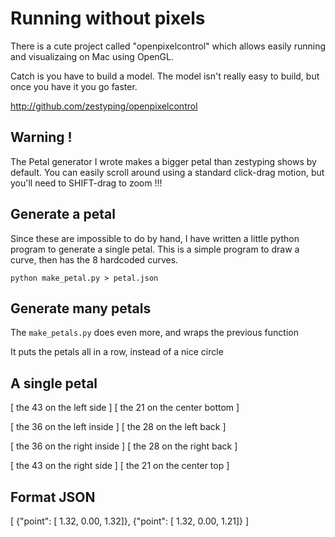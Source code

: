# Running without pixels

There is a cute project called "openpixelcontrol" which allows easily 
running and visualizaing on Mac using OpenGL.

Catch is you have to build a model. The model isn't really easy
to build, but once you have it you go faster.

http://github.com/zestyping/openpixelcontrol

## Warning !

The Petal generator I wrote makes a bigger petal than zestyping 
shows by default. You can easily scroll around using a standard
click-drag motion, but you'll need to SHIFT-drag to zoom !!!

## Generate a petal

Since these are impossible to do by hand, I have written a little
python program to generate a single petal. This is a simple program 
to draw a curve, then has the 8 hardcoded curves.

```
python make_petal.py > petal.json
```

## Generate many petals

The `make_petals.py`  does even more, and wraps the previous function

It puts the petals all in a row, instead of a nice circle

## A single petal

[ the 43 on the left side ]
[ the 21 on the center bottom ]

[ the 36 on the left inside ]
[ the 28 on the left back ]

[ the 36 on the right inside ]
[ the 28 on the right back ]

[ the 43 on the right side ]
[ the 21 on the center top ]

## Format JSON

[
 {"point": [ 1.32, 0.00, 1.32]},
 {"point": [ 1.32, 0.00, 1.21]}
]

 
